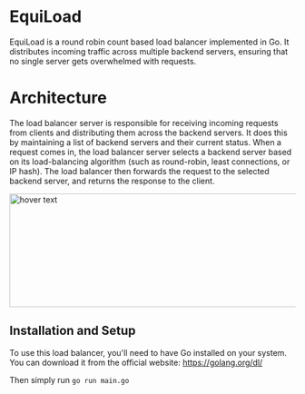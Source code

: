 # EquiLoad
EquiLoad is a round robin count based load balancer implemented in Go. It distributes incoming traffic across multiple backend servers, ensuring that no single server gets overwhelmed with requests.

# Architecture
The load balancer server is responsible for receiving incoming requests from clients and distributing them across the backend servers. It does this by maintaining a list of backend servers and their current status. When a request comes in, the load balancer server selects a backend server based on its load-balancing algorithm (such as round-robin, least connections, or IP hash). The load balancer then forwards the request to the selected backend server, and returns the response to the client.

<img src="https://user-images.githubusercontent.com/42131682/221437328-8e0d0b30-ef50-441f-8725-a3aa34003164.png" height="200" width="1000" title="hover text">

## Installation and Setup
To use this load balancer, you'll need to have Go installed on your system. You can download it from the official website: https://golang.org/dl/

Then simply run `go run main.go`
